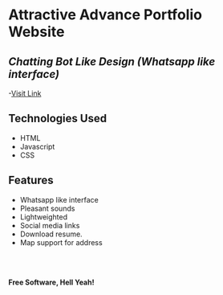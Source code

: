 # Attractive Advance Portfolio Website
## _Chatting Bot Like Design (Whatsapp like interface)_
-[Visit Link](https://hardik302001.github.io/hardik302001.github.io/)

## Technologies Used

- HTML
- Javascript
- CSS

## Features

- Whatsapp like interface
- Pleasant sounds
- Lightweighted
- Social media links
- Download resume.
- Map support for address

<br><br>

**Free Software, Hell Yeah!**
